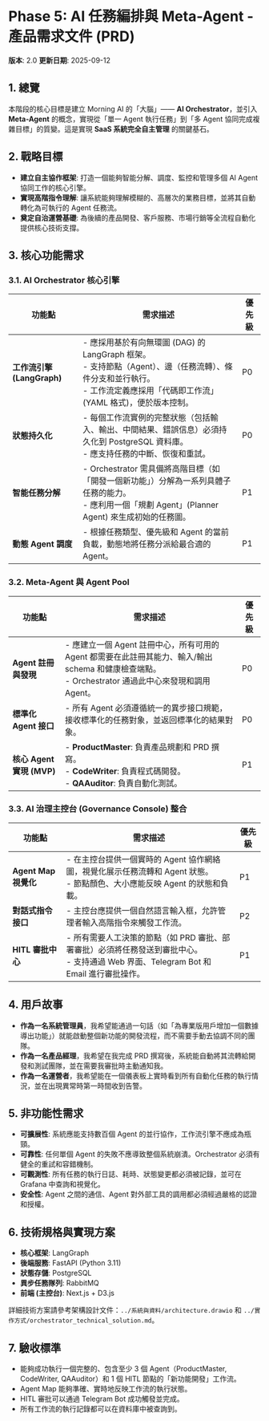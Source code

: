 


# Phase 5: AI 任務編排與 Meta-Agent - 產品需求文件 (PRD)

**版本**: 2.0
**更新日期**: 2025-09-12

## 1. 總覽

本階段的核心目標是建立 Morning AI 的「大腦」—— **AI Orchestrator**，並引入 **Meta-Agent** 的概念，實現從「單一 Agent 執行任務」到「多 Agent 協同完成複雜目標」的質變。這是實現 **SaaS 系統完全自主管理** 的關鍵基石。

## 2. 戰略目標

- **建立自主協作框架**: 打造一個能夠智能分解、調度、監控和管理多個 AI Agent 協同工作的核心引擎。
- **實現高階指令理解**: 讓系統能夠理解模糊的、高層次的業務目標，並將其自動轉化為可執行的 Agent 任務流。
- **奠定自治運營基礎**: 為後續的產品開發、客戶服務、市場行銷等全流程自動化提供核心技術支撐。

## 3. 核心功能需求

### 3.1. AI Orchestrator 核心引擎

| 功能點 | 需求描述 | 優先級 |
|---|---|---|
| **工作流引擎 (LangGraph)** | - 應採用基於有向無環圖 (DAG) 的 LangGraph 框架。<br>- 支持節點（Agent）、邊（任務流轉）、條件分支和並行執行。<br>- 工作流定義應採用「代碼即工作流」(YAML 格式)，便於版本控制。 | P0 |
| **狀態持久化** | - 每個工作流實例的完整狀態（包括輸入、輸出、中間結果、錯誤信息）必須持久化到 PostgreSQL 資料庫。<br>- 應支持任務的中斷、恢復和重試。 | P0 |
| **智能任務分解** | - Orchestrator 需具備將高階目標（如「開發一個新功能」）分解為一系列具體子任務的能力。<br>- 應利用一個「規劃 Agent」(Planner Agent) 來生成初始的任務圖。 | P1 |
| **動態 Agent 調度** | - 根據任務類型、優先級和 Agent 的當前負載，動態地將任務分派給最合適的 Agent。 | P1 |

### 3.2. Meta-Agent 與 Agent Pool

| 功能點 | 需求描述 | 優先級 |
|---|---|---|
| **Agent 註冊與發現** | - 應建立一個 Agent 註冊中心，所有可用的 Agent 都需要在此註冊其能力、輸入/輸出 schema 和健康檢查端點。<br>- Orchestrator 通過此中心來發現和調用 Agent。 | P0 |
| **標準化 Agent 接口** | - 所有 Agent 必須遵循統一的異步接口規範，接收標準化的任務對象，並返回標準化的結果對象。 | P0 |
| **核心 Agent 實現 (MVP)** | - **ProductMaster**: 負責產品規劃和 PRD 撰寫。<br>- **CodeWriter**: 負責程式碼開發。<br>- **QAAuditor**: 負責自動化測試。 | P1 |

### 3.3. AI 治理主控台 (Governance Console) 整合

| 功能點 | 需求描述 | 優先級 |
|---|---|---|
| **Agent Map 視覺化** | - 在主控台提供一個實時的 Agent 協作網絡圖，視覺化展示任務流轉和 Agent 狀態。<br>- 節點顏色、大小應能反映 Agent 的狀態和負載。 | P1 |
| **對話式指令接口** | - 主控台應提供一個自然語言輸入框，允許管理者輸入高階指令來觸發工作流。 | P2 |
| **HITL 審批中心** | - 所有需要人工決策的節點（如 PRD 審批、部署審批）必須將任務發送到審批中心。<br>- 支持通過 Web 界面、Telegram Bot 和 Email 進行審批操作。 | P1 |

## 4. 用戶故事

- **作為一名系統管理員**，我希望能通過一句話（如「為專業版用戶增加一個數據導出功能」）就能啟動整個新功能的開發流程，而不需要手動去協調不同的團隊。
- **作為一名產品經理**，我希望在我完成 PRD 撰寫後，系統能自動將其流轉給開發和測試團隊，並在需要我審批時主動通知我。
- **作為一名運營者**，我希望能在一個儀表板上實時看到所有自動化任務的執行情況，並在出現異常時第一時間收到告警。

## 5. 非功能性需求

- **可擴展性**: 系統應能支持數百個 Agent 的並行協作，工作流引擎不應成為瓶頸。
- **可靠性**: 任何單個 Agent 的失敗不應導致整個系統崩潰。Orchestrator 必須有健全的重試和容錯機制。
- **可觀測性**: 所有任務的執行日誌、耗時、狀態變更都必須被記錄，並可在 Grafana 中查詢和視覺化。
- **安全性**: Agent 之間的通信、Agent 對外部工具的調用都必須經過嚴格的認證和授權。

## 6. 技術規格與實現方案

- **核心框架**: LangGraph
- **後端服務**: FastAPI (Python 3.11)
- **狀態存儲**: PostgreSQL
- **異步任務隊列**: RabbitMQ
- **前端 (主控台)**: Next.js + D3.js

詳細技術方案請參考架構設計文件：`../系統與資料/architecture.drawio` 和 `../實作方式/orchestrator_technical_solution.md`。

## 7. 驗收標準

- 能夠成功執行一個完整的、包含至少 3 個 Agent（ProductMaster, CodeWriter, QAAuditor）和 1 個 HITL 節點的「新功能開發」工作流。
- Agent Map 能夠準確、實時地反映工作流的執行狀態。
- HITL 審批可以通過 Telegram Bot 成功觸發並完成。
- 所有工作流的執行記錄都可以在資料庫中被查詢到。


